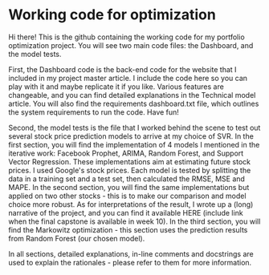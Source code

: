 # Working code for optimization

Hi there! This is the github containing the working code for my portfolio optimization project. You will see two main code files: the Dashboard, and the model tests.

First, the Dashboard code is the back-end code for the website that I included in my project master article. I include the code here so you can play with it and maybe replicate it if you like. Various features are changeable, and you can find detailed explanations in the Technical model article. You will also find the requirements dashboard.txt file, which outlines the system requirements to run the code. Have fun!

Second, the model tests is the file that I worked behind the scene to test out several stock price prediction models to arrive at my choice of SVR. In the first section, you will find the implementation of 4 models I mentioned in the iterative work: Facebook Prophet, ARIMA, Random Forest, and Support Vector Regression. These implementations aim at estimating future stock prices. I used Google's stock prices. Each model is tested by splitting the data in a training set and a test set, then calculated the RMSE, MSE and MAPE. In the second section, you will find the same implementations but applied on two other stocks - this is to make our comparison and model choice more robust. As for interpretations of the result, I wrote up a (long) narrative of the project, and you can find it available HERE (include link when the final capstone is available in week 10). In the third section, you will find the Markowitz optimization - this section uses the prediction results from Random Forest (our chosen model).

In all sections, detailed explanations, in-line comments and docstrings are used to explain the rationales - please refer to them for more information.
